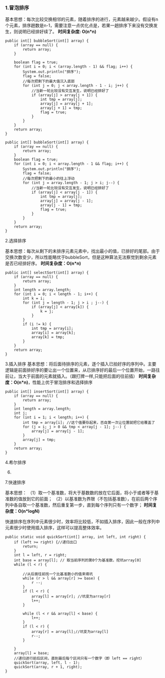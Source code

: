 ### 1.冒泡排序
基本思想：每次比较交换相邻的元素，随着排序的进行，元素越来越少。假设有n个元素，排序趟数是n-1，需要注意一点优化点是，若果一趟排序下来没有交换发生，则说明已经排好续了。
**时间复杂度: O(n*n)**

```
public int[] bubbleSort(int[] array) {
    if (array == null) {
        return array;
    }

    boolean flag = true;
    for (int i = 0; i < (array.length - 1) && flag; i++) {
        System.out.println("排序");
        flag = false;
        //每次把剩下的最大值沉入底部
        for (int j = 0; j < array.length - 1 - i; j++) {
            //当新一轮比较没有交互发生，说明已经排好了
            if (array[j] > array[j + 1]) {
                int tmp = array[j];
                array[j] = array[j + 1];
                array[j + 1] = tmp;
                flag = true;
            }
        }
    }
    return array;
}

public int[] bubbleSort(int[] array) {
    if (array == null) {
        return array;
    }
    boolean flag = true;
    for (int i = 0; i < array.length - 1 && flag; i++) {
        System.out.println("排序");
        flag = false;
        //每次把剩下的最小的往上浮动
        for (int j = array.length - 1; j > i; j--) {
            //当新一轮比较没有交互发生，说明已经排好了
            if (array[j] < array[j - 1]) {
                int tmp = array[j];
                array[j] = array[j - 1];
                array[j - 1] = tmp;
                flag = true;
            }
        }
    }
    return array;
}
```

2.选择排序

基本思想：每次从剩下的未排序元素元素中，找出最小的值，已排好的尾部。由于交换次数变少，所以性能略优于bubbleSort，但是这种算法无法察觉到剩余元素是否已经排好序。
**时间复杂度：O(n*n)**

```
public int[] selectSort(int[] array) {
    if (array == null) {
        return array;
    }
    int length = array.length;
    for (int i = 0; i < length - 1; i++) {
        int k = i;
        for (int j = length - 1; j > i ; j--) {
            if (array[j] < array[k]) {
                k = j;
            }
        }
        if (i != k) {
            int tmp = array[i];
            array[i] = array[k];
            array[k] = tmp;
        }
    }
    return array;
}
```

3.插入排序
基本思想：将后面待排序的元素，逐个插入已拍好序的序列中。主要逻辑是前面排好序的要让出一个位置来，从已排序好的最后一个位置开始，一路往前让，当大于前面的元素就插入。（跟打牌一样,只能把后面的往前插）
**时间复杂度：O(n*n)**，性能上优于冒泡排序和选择排序
```
public int[] insertSort(int[] array) {
    if (array == null) {
        return array;
    }
    int length = array.length;
    int j;
    for (int i = 1; i < length; i++) {
        int tmp = array[i]; //这个值要存起来，否自第一次让位置就把它给覆盖了
        for (j = i; j > 0 && tmp < array[j - 1]; j--) {
            array[j] = array[j - 1];
        }
        array[j] = tmp;
    }
    return array;
}
```
4.希尔排序

6.

7.快速排序

基本思想：
（1）取一个基准数，将大于基数数的放在它后面，将小于或者等于基准数的值放到它的前面；
（2）以基准数为界限（不包括基准数），在前后两个序列中各自取一个基准数，然后重复第一步，直到每个序列只有一个数字；
**时间复杂度：O(n*logN)**

快速排序在序列中元素很少时，效率将比较低，不如插入排序，因此一般在序列中元素很少时使用插入排序，这样可以提高整体效率。

```
public static void quickSort(int[] array, int left, int right) {
    if (left >= right) {//递归出口
        return; 
    }
    int l = left, r = right;
    int base = array[l]; // 取当前序列的第0个为基准数，挖坑array[0]
    while (l < r) {

        //从后面往前找一个比基准数小的值来填坑
        while (r > l && array[r] >= base) {
            r --;
        }
        if (l < r) {
            array[l] = array[r]; //坑变为array[r]
            l++;
        }

        while (l < r && array[l] < base) {
            l++;
        }
        if (l < r) {
            array[r] = array[l];//坑变为array[l]
            r--;
        }

    }
    array[l] = base;
    //递归进行前后区间，直到最后每个区间只有一个数字（即 left == right）
    quickSort(array, left, l - 1); 
    quickSort(array, r + 1, right);
}
```
